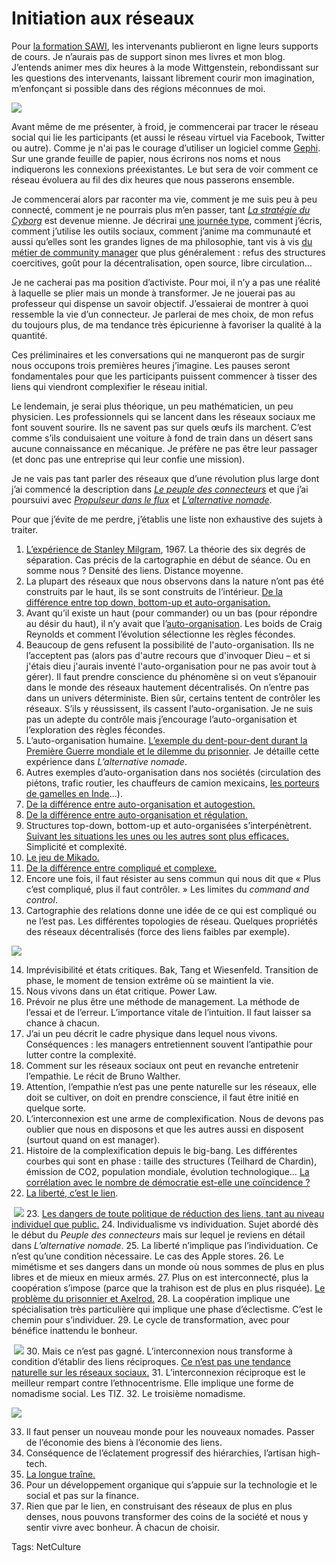 # Initiation aux réseaux

Pour [la formation SAWI](http://formation-mcms.ch), les intervenants publieront en ligne leurs supports de cours. Je n’aurais pas de support sinon mes livres et mon blog. J’entends animer mes dix heures à la mode Wittgenstein, rebondissant sur les questions des intervenants, laissant librement courir mon imagination, m’enfonçant si possible dans des régions méconnues de moi.<span id="more-19359"></span>

![](http://blog.tcrouzet.comhttps://tcrouzet.com/images_tc/2010/09/active-network-size11.png)

Avant même de me présenter, à froid, je commencerai par tracer le réseau social qui lie les participants (et aussi le réseau virtuel via Facebook, Twitter ou autre). Comme je n'ai pas le courage d’utiliser un logiciel comme [Gephi](http://gephi.org/). Sur une grande feuille de papier, nous écrirons nos noms et nous indiquerons les connexions préexistantes. Le but sera de voir comment ce réseau évoluera au fil des dix heures que nous passerons ensemble.

Je commencerai alors par raconter ma vie, comment je me suis peu à peu connecté, comment je ne pourrais plus m’en passer, tant [*La stratégie du Cyborg*](http://blog.tcrouzet.com/la-strategie-du-cyborg/) est devenue mienne. Je décrirai [une journée type](http://blog.tcrouzet.com/2010/05/18/secrets-de-ma-vie-en-ligne/), comment j’écris, comment j’utilise les outils sociaux, comment j’anime ma communauté et aussi qu’elles sont les grandes lignes de ma philosophie, tant vis à vis [du métier de community manager](http://blog.tcrouzet.com/2010/09/16/les-community-managers-sont-des-putes/) que plus généralement : refus des structures coercitives, goût pour la décentralisation, open source, libre circulation…

Je ne cacherai pas ma position d’activiste. Pour moi, il n’y a pas une réalité à laquelle se plier mais un monde à transformer. Je ne jouerai pas au professeur qui dispense un savoir objectif. J’essaierai de montrer à quoi ressemble la vie d’un connecteur. Je parlerai de mes choix, de mon refus du toujours plus, de ma tendance très épicurienne à favoriser la qualité à la quantité.

Ces préliminaires et les conversations qui ne manqueront pas de surgir nous occupons trois premières heures j’imagine. Les pauses seront fondamentales pour que les participants puissent commencer à tisser des liens qui viendront complexifier le réseau initial.

Le lendemain, je serai plus théorique, un peu mathématicien, un peu physicien. Les professionnels qui se lancent dans les réseaux sociaux me font souvent sourire. Ils ne savent pas sur quels œufs ils marchent. C’est comme s’ils conduisaient une voiture à fond de train dans un désert sans aucune connaissance en mécanique. Je préfère ne pas être leur passager (et donc pas une entreprise qui leur confie une mission).

Je ne vais pas tant parler des réseaux que d’une révolution plus large dont j’ai commencé la description dans [*Le peuple des connecteurs*](http://blog.tcrouzet.com/le-peuple-des-connecteurs/) et que j’ai poursuivi avec [*Propulseur dans le flux*](http://blog.tcrouzet.com/propulseurs-dans-le-flux/) et [*L’alternative nomade*](http://blog.tcrouzet.com/alternative-nomade/).

Pour que j’évite de me perdre, j’établis une liste non exhaustive des sujets à traiter.

1. [L’expérience de Stanley Milgram](http://en.wikipedia.org/wiki/Six_degrees_of_separation), 1967. La théorie des six degrés de séparation. Cas précis de la cartographie en début de séance. Ou en somme nous ? Densité des liens. Distance moyenne.
2. La plupart des réseaux que nous observons dans la nature n’ont pas été construits par le haut, ils se sont construits de l’intérieur. [De la différence entre top down, bottom-up et auto-organisation.](http://blog.tcrouzet.com/2007/10/01/confusion-autour-du-bottom-up/)
3. Avant qu’il existe un haut (pour commander) ou un bas (pour répondre au désir du haut), il n’y avait que l’[auto-organisation](http://blog.tcrouzet.com/tag/auto-organisation/). Les boids de Craig Reynolds et comment l’évolution sélectionne les règles fécondes.
4. Beaucoup de gens refusent la possibilité de l'auto-organisation. Ils ne l’acceptent pas (alors pas d'autre recours que d'invoquer Dieu – et si j'étais dieu j'aurais inventé l'auto-organisation pour ne pas avoir tout à gérer). Il faut prendre conscience du phénomène si on veut s’épanouir dans le monde des réseaux hautement décentralisés. On n’entre pas dans un univers déterministe. Bien sûr, certains tentent de contrôler les réseaux. S’ils y réussissent, ils cassent l’auto-organisation. Je ne suis pas un adepte du contrôle mais j’encourage l’auto-organisation et l’exploration des règles fécondes.
5. L’auto-organisation humaine. [L’exemple du dent-pour-dent durant la Première Guerre mondiale et le dilemme du prisonnier](http://blog.tcrouzet.com/2007/05/24/le-dilemme-du-prisonnier/). Je détaille cette expérience dans *L’alternative nomade*.
6. Autres exemples d’auto-organisation dans nos sociétés (circulation des piétons, trafic routier, les chauffeurs de camion mexicains, [les porteurs de gamelles en Inde](http://blog.tcrouzet.com/2006/03/28/les-manipulateurs-de-symboles/)…).
7. [De la différence entre auto-organisation et autogestion.](http://blog.tcrouzet.com/2010/02/01/la-democratie-inachevee/)
8. [De la différence entre auto-organisation et régulation.](http://blog.tcrouzet.com/2008/08/19/autoregulation-vs-auto-organisation/)
9. Structures top-down, bottom-up et auto-organisées s’interpénètrent. [Suivant les situations les unes ou les autres sont plus efficaces.](http://blog.tcrouzet.com/2009/04/27/principe-de-peter-applique-aux-pyramides/) Simplicité et complexité.
10. [Le jeu de Mikado.](http://blog.tcrouzet.com/2009/09/20/sarkozy-joue-au-mikado/)
11. [De la différence entre compliqué et complexe.](http://blog.tcrouzet.com/2009/04/17/complexe-ou-complique/)
12. Encore une fois, il faut résister au sens commun qui nous dit que « Plus c’est compliqué, plus il faut contrôler. » Les limites du *command and control*.
13. Cartographie des relations donne une idée de ce qui est compliqué ou ne l’est pas. Les différentes topologies de réseau. Quelques propriétés des réseaux décentralisés (force des liens faibles par exemple).
    
    

![](http://blog.tcrouzet.comhttps://tcrouzet.com/images_tc/2010/09/baran_nets_large1.gif)

14. Imprévisibilité et états critiques. Bak, Tang et Wiesenfeld. Transition de phase, le moment de tension extrême où se maintient la vie.
15. Nous vivons dans un état critique. Power Law.
16. Prévoir ne plus être une méthode de management. La méthode de l’essai et de l’erreur. L’importance vitale de l’intuition. Il faut laisser sa chance à chacun.
17. J’ai un peu décrit le cadre physique dans lequel nous vivons. Conséquences : les managers entretiennent souvent l’antipathie pour lutter contre la complexité.
18. Comment sur les réseaux sociaux ont peut en revanche entretenir l’empathie. Le récit de Bruno Walther.
19. Attention, l’empathie n’est pas une pente naturelle sur les réseaux, elle doit se cultiver, on doit en prendre conscience, il faut être initié en quelque sorte.
20. L’interconnexion est une arme de complexification. Nous de devons pas oublier que nous en disposons et que les autres aussi en disposent (surtout quand on est manager).
21. Histoire de la complexification depuis le big-bang. Les différentes courbes qui sont en phase : taille des structures (Teilhard de Chardin), émission de CO2, population mondiale, évolution technologique… [La corrélation avec le nombre de démocratie est-elle une coïncidence ?](http://blog.tcrouzet.com/2010/08/29/surpopulation-implique-democratie/)
22. [La liberté, c’est le lien](http://blog.tcrouzet.com/2010/05/08/la-liberte-le-lien/).
    
    ![](http://blog.tcrouzet.comhttps://tcrouzet.com/images_tc/2010/09/cycle1-450x161.png)
23. [Les dangers de toute politique de réduction des liens, tant au niveau individuel que public.](http://blog.tcrouzet.com/2010/09/02/la-dangereuse-decroissance-ou-l%E2%80%99inconsistance-de-paul-aries/)
24. Individualisme vs individuation. Sujet abordé dès le début du *Peuple des connecteurs* mais sur lequel je reviens en détail dans *L’alternative nomade*.
25. La liberté n’implique pas l’individuation. Ce n’est qu’une condition nécessaire. Le cas des Apple stores.
26. Le mimétisme et ses dangers dans un monde où nous sommes de plus en plus libres et de mieux en mieux armés.
27. Plus on est interconnecté, plus la coopération s’impose (parce que la trahison est de plus en plus risquée). [Le problème du prisonnier et Axelrod.](http://blog.tcrouzet.com/2007/05/24/le-dilemme-du-prisonnier/)
28. La coopération implique une spécialisation très particulière qui implique une phase d’éclectisme. C’est le chemin pour s’individuer.
29. Le cycle de transformation, avec pour bénéfice inattendu le bonheur.
    
    ![](http://blog.tcrouzet.comhttps://tcrouzet.com/images_tc/2010/05/liberta-450x175.png)
30. Mais ce n’est pas gagné. L’interconnexion nous transforme à condition d’établir des liens réciproques. [Ce n’est pas une tendance naturelle sur les réseaux sociaux.](http://overstated.net/2009/03/09/maintained-relationships-on-facebook)
31. L’interconnexion réciproque est le meilleur rempart contre l’ethnocentrisme. Elle implique une forme de nomadisme social. Les TIZ.
32. Le troisième nomadisme.
    
    

![](http://blog.tcrouzet.comhttps://tcrouzet.com/images_tc/2010/09/transition.png)

33. Il faut penser un nouveau monde pour les nouveaux nomades. Passer de l’économie des biens à l’économie des liens.
34. Conséquence de l’éclatement progressif des hiérarchies, l’artisan high-tech.
35. [La longue traîne.](http://en.wikipedia.org/wiki/Long_Tail)
36. Pour un développement organique qui s’appuie sur la technologie et le social et pas sur la finance.
37. Rien que par le lien, en construisant des réseaux de plus en plus denses, nous pouvons transformer des coins de la société et nous y sentir vivre avec bonheur. À chacun de choisir.

Tags: NetCulture